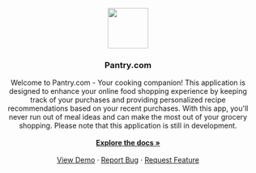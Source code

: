 <!-- PROJECT LOGO -->
<br />
<div align="center">
  <a href="https://github.com/github_username/repo_name">
    <img src="/public/Logo.png" width="80" height="80">
  </a>

<h3 align="center">Pantry.com</h3>

  <p align="center">
    Welcome to Pantry.com - Your cooking companion! This application is designed to enhance your online food shopping experience by keeping track of your purchases and providing personalized recipe recommendations based on your recent purchases. With this app, you'll never run out of meal ideas and can make the most out of your grocery shopping.
    Please note that this application is still in development.
    <br />
    <br />
    <a href="https://github.com/tuckerhumiston/pantry.com"><strong>Explore the docs »</strong></a>
    <br />
    <br />
    <a href="https://github.com/tuckerhumiston/pantry.com">View Demo</a>
    ·
    <a href="https://github.com/tuckerhumiston/pantry.com/issues">Report Bug</a>
    ·
    <a href="https://github.com/tuckerhumiston/pantry.com/issues">Request Feature</a>
  </p>
</div>

